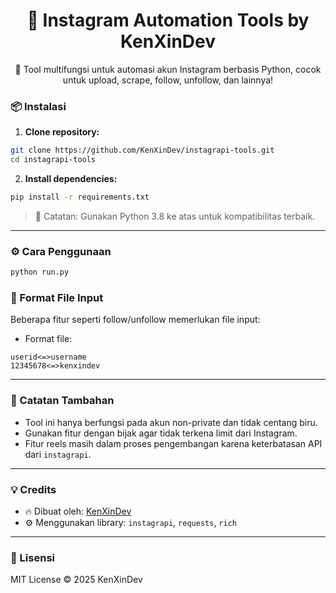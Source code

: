 <h1 align="center">🤖 Instagram Automation Tools by KenXinDev</h1>

<p align="center">
  🔧 Tool multifungsi untuk automasi akun Instagram berbasis Python, cocok untuk upload, scrape, follow, unfollow, dan lainnya!
</p>


### 📦 Instalasi

1. **Clone repository:**

```bash
git clone https://github.com/KenXinDev/instagrapi-tools.git
cd instagrapi-tools
```

2. **Install dependencies:**

```bash
pip install -r requirements.txt
```

> 📁 Catatan: Gunakan Python 3.8 ke atas untuk kompatibilitas terbaik.

---

### ⚙️ Cara Penggunaan

```bash
python run.py
```


### 📂 Format File Input

Beberapa fitur seperti follow/unfollow memerlukan file input:

* Format file:

```
userid<=>username
12345678<=>kenxindev
```

---

### 💬 Catatan Tambahan

* Tool ini hanya berfungsi pada akun non-private dan tidak centang biru.
* Gunakan fitur dengan bijak agar tidak terkena limit dari Instagram.
* Fitur reels masih dalam proses pengembangan karena keterbatasan API dari `instagrapi`.

---

### 💡 Credits

* 🔥 Dibuat oleh: [KenXinDev](https://github.com/KenXinDev)
* ⚙️ Menggunakan library: `instagrapi`, `requests`, `rich`

---

### 📜 Lisensi

MIT License © 2025 KenXinDev


